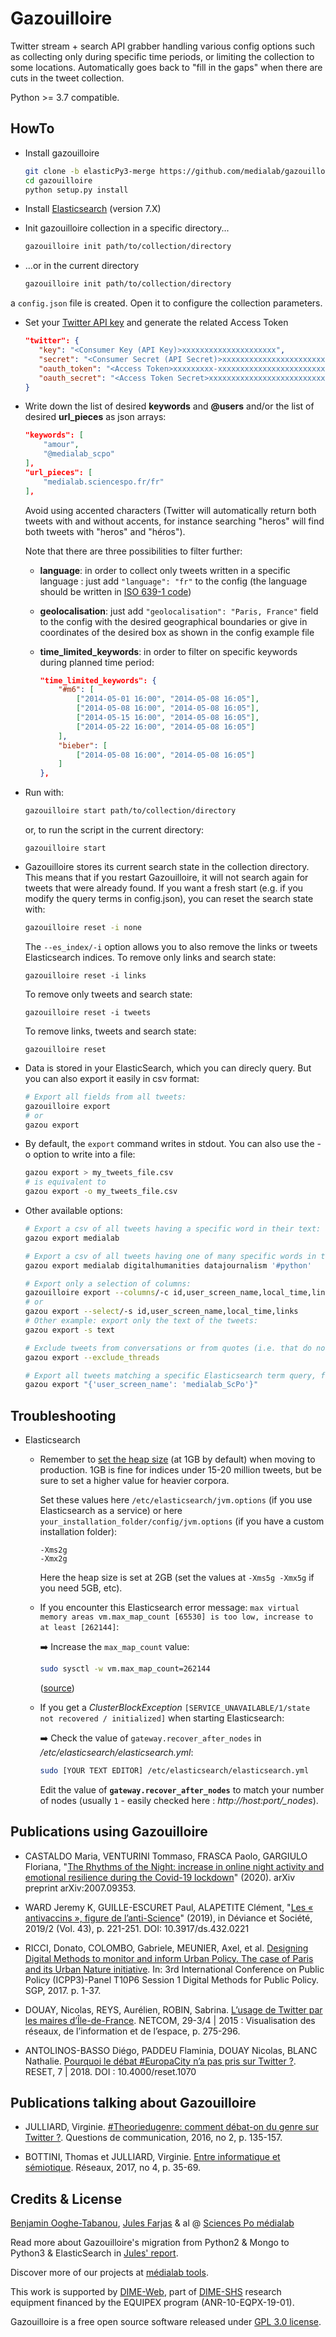 # Gazouilloire

Twitter stream + search API grabber handling various config options such as collecting only during specific time periods, or limiting the collection to some locations.
Automatically goes back to "fill in the gaps" when there are cuts in the tweet collection.

Python >= 3.7 compatible.

## HowTo

- Install gazouilloire
    ```bash
    git clone -b elasticPy3-merge https://github.com/medialab/gazouilloire.git 
    cd gazouilloire
    python setup.py install
    ```

- Install [Elasticsearch](https://www.elastic.co/downloads/elasticsearch#ga-release) (version 7.X)

- Init gazouilloire collection in a specific directory...
    ```bash
    gazouilloire init path/to/collection/directory
    ```
- ...or in the current directory
    ```bash
    gazouilloire init path/to/collection/directory
    ```
a `config.json` file is created. Open it to configure the collection parameters.

- Set your [Twitter API key](https://apps.twitter.com/app/) and generate the related Access Token

    ```json
    "twitter": {
       "key": "<Consumer Key (API Key)>xxxxxxxxxxxxxxxxxxxxx",
       "secret": "<Consumer Secret (API Secret)>xxxxxxxxxxxxxxxxxxxxxxxxxxxxxxxxxxxxxxxxxxx",
       "oauth_token": "<Access Token>xxxxxxxxx-xxxxxxxxxxxxxxxxxxxxxxxxxxxxxxxxxxxxxxxx",
       "oauth_secret": "<Access Token Secret>xxxxxxxxxxxxxxxxxxxxxxxxxxxxxxxxxxxxxxxxx"
    }
    
    ```

- Write down the list of desired **keywords** and **@users** and/or the list of desired **url_pieces** as json arrays:

    ```json
    "keywords": [
        "amour",
        "@medialab_scpo"
    ],
    "url_pieces": [
        "medialab.sciencespo.fr/fr"
    ],
    ```

  Avoid using accented characters (Twitter will automatically return both tweets with and without accents, for instance searching "heros" will find both tweets with "heros" and "héros").

  Note that there are three possibilities to filter further:

  - **language**: in order to collect only tweets written in a specific language : just add `"language": "fr"` to the config (the language should be written in [ISO 639-1 code](https://en.wikipedia.org/wiki/List_of_ISO_639-1_codes))
  - **geolocalisation**: just add `"geolocalisation": "Paris, France"` field to the config with the desired geographical boundaries or give in coordinates of the desired box as shown in the config example file
  - **time_limited_keywords**: in order to filter on specific keywords during planned time period:

    ```json
    "time_limited_keywords": {
        "#m6": [
            ["2014-05-01 16:00", "2014-05-08 16:05"],
            ["2014-05-08 16:00", "2014-05-08 16:05"],
            ["2014-05-15 16:00", "2014-05-08 16:05"],
            ["2014-05-22 16:00", "2014-05-08 16:05"]
        ],
        "bieber": [
            ["2014-05-08 16:00", "2014-05-08 16:05"]
        ]
    },
    ```


- Run with:

    ```bash
    gazouilloire start path/to/collection/directory
    ```
    or, to run the script in the current directory:
    ```
    gazouilloire start
    ```
  
- Gazouilloire stores its current search state in the collection directory. This means that if you restart Gazouilloire, 
it will not search
again for tweets that were already found. If you want a fresh start (e.g. if you modify the query
terms in config.json), you can reset the search state with:

    ```bash
    gazouilloire reset -i none
    ```
    The `--es_index/-i` option allows you to also remove the links or tweets Elasticsearch indices.
    To remove only links and search state: 
    ```
    gazouilloire reset -i links
    ```
    To remove only tweets and search state:
    ```
    gazouilloire reset -i tweets
    ```
    To remove links, tweets and search state:
    ```
    gazouilloire reset
    ```

- Data is stored in your ElasticSearch, which you can direcly query. But you can also export it easily in csv format:

    ```bash
    # Export all fields from all tweets:
    gazouilloire export
    # or
    gazou export
    ```

- By default, the `export` command writes in stdout. You can also use the -o option to write into a file:
    ```bash
    gazou export > my_tweets_file.csv
    # is equivalent to
    gazou export -o my_tweets_file.csv
    ```

- Other available options:
    ```bash      
    # Export a csv of all tweets having a specific word in their text:
    gazou export medialab
    
    # Export a csv of all tweets having one of many specific words in their text:
    gazou export medialab digitalhumanities datajournalism '#python'
  
    # Export only a selection of columns:
    gazouilloire export --columns/-c id,user_screen_name,local_time,links
    # or
    gazou export --select/-s id,user_screen_name,local_time,links
    # Other example: export only the text of the tweets:
    gazou export -s text
    
    # Exclude tweets from conversations or from quotes (i.e. that do not match the keywords defined in config.json)
    gazou export --exclude_threads
    
    # Export all tweets matching a specific Elasticsearch term query, for instance by user name:
    gazou export "{'user_screen_name': 'medialab_ScPo'}"
    ```

## Troubleshooting

- Elasticsearch

  - Remember to [set the heap size](https://www.elastic.co/guide/en/elasticsearch/reference/current/heap-size.html) (at 1GB by default) when moving to production. 1GB is fine for indices under 15-20 million tweets, but be sure to set a higher value for heavier corpora.
  
    Set these values here `/etc/elasticsearch/jvm.options` (if you use Elasticsearch as a service) or here `your_installation_folder/config/jvm.options` (if you have a custom installation folder):
    ```
    -Xms2g
    -Xmx2g
    ```
    Here the heap size is set at 2GB (set the values at `-Xms5g -Xmx5g` if you need 5GB, etc).

  - If you encounter this Elasticsearch error message:
    `max virtual memory areas vm.max_map_count [65530] is too low, increase to at least [262144]`:

    :arrow_right:  Increase the `max_map_count` value:

    ```bash
    sudo sysctl -w vm.max_map_count=262144
    ```

    ([source](https://www.elastic.co/guide/en/elasticsearch/reference/current/vm-max-map-count.html))

  - If you get a _ClusterBlockException_ `[SERVICE_UNAVAILABLE/1/state not recovered / initialized]` when starting Elasticsearch:

    :arrow_right:  Check the value of `gateway.recover_after_nodes` in _/etc/elasticsearch/elasticsearch.yml_:

    ```bash
    sudo [YOUR TEXT EDITOR] /etc/elasticsearch/elasticsearch.yml
    ```

    Edit the value of **`gateway.recover_after_nodes`** to match your number of nodes (usually `1` - easily checked here : *http://host:port/_nodes*).

## Publications using Gazouilloire

* CASTALDO Maria, VENTURINI Tommaso, FRASCA Paolo, GARGIULO Floriana, "[The Rhythms of the Night: increase in online night activity and emotional resilience during the Covid-19 lockdown](https://arxiv.org/pdf/2007.09353.pdf)"  (2020). arXiv preprint arXiv:2007.09353.

* WARD Jeremy K, GUILLE-ESCURET Paul, ALAPETITE Clément, "[Les « antivaccins », figure de l’anti-Science](https://www.cairn.info/revue-deviance-et-societe-2019-2-page-221.htm)" (2019), in Déviance et Société, 2019/2 (Vol. 43), p. 221-251. DOI: 10.3917/ds.432.0221

* RICCI, Donato, COLOMBO, Gabriele, MEUNIER, Axel, et al. [Designing Digital Methods to monitor and inform Urban Policy. The case of Paris and its Urban Nature initiative](https://re.public.polimi.it/bitstream/11311/1038509/1/IPPA_Ricci-Colombo-Meunier-Brilli.pdf). In: 3rd International Conference on Public Policy (ICPP3)-Panel T10P6 Session 1 Digital Methods for Public Policy. SGP, 2017. p. 1-37.

* DOUAY, Nicolas, REYS, Aurélien, ROBIN, Sabrina. [L’usage de Twitter par les maires d’Île-de-France](https://journals.openedition.org/netcom/2089). NETCOM, 29-3/4 | 2015 : Visualisation des réseaux, de l’information et de l’espace, p. 275-296.

* ANTOLINOS-BASSO Diégo, PADDEU Flaminia, DOUAY Nicolas, BLANC Nathalie. [Pourquoi le débat #EuropaCity n’a pas pris sur Twitter ?](https://journals.openedition.org/reset/1070). RESET, 7 | 2018. DOI : 10.4000/reset.1070


## Publications talking about Gazouilloire

- JULLIARD, Virginie. [#Theoriedugenre: comment débat-on du genre sur Twitter ?](https://www.cairn.info/revue-questions-de-communication-2016-2-page-135.html). Questions de communication, 2016, no 2, p. 135-157.

- BOTTINI, Thomas et JULLIARD, Virginie. [Entre informatique et sémiotique](https://www.cairn.info/revue-reseaux-2017-4-page-35.htm). Réseaux, 2017, no 4, p. 35-69.


## Credits & License

[Benjamin Ooghe-Tabanou](https://github.com/boogheta), [Jules Farjas](https://github.com/farjasju) & al @ [Sciences Po médialab](https://github.com/medialab)

Read more about Gazouilloire's migration from Python2 & Mongo to Python3 & ElasticSearch in [Jules' report](https://github.com/farjasju/medialabInternshipReport).

Discover more of our projects at [médialab tools](http://tools.medialab.sciences-po.fr/).

This work is supported by [DIME-Web](http://dimeweb.dime-shs.sciences-po.fr/), part of [DIME-SHS](http://www.sciencespo.fr/dime-shs/) research equipment financed by the EQUIPEX program (ANR-10-EQPX-19-01).

Gazouilloire is a free open source software released under [GPL 3.0 license](LICENSE).
